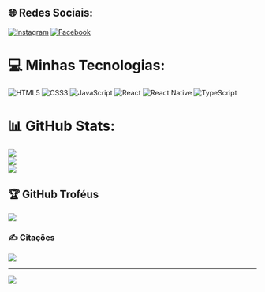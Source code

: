 ## 🌐 Redes Sociais:

[![Instagram](https://img.shields.io/badge/Instagram-%23E4405F.svg?logo=Instagram&logoColor=white)](https://instagram.com/https://www.instagram.com/kelvynpaiva/) [![Facebook](https://img.shields.io/badge/Facebook-%231877F2.svg?logo=Facebook&logoColor=white)](https://facebook.com/https://www.facebook.com/profile.php?id=100008313127797)

# 💻 Minhas Tecnologias:

![HTML5](https://img.shields.io/badge/html5-%23E34F26.svg?style=for-the-badge&logo=html5&logoColor=white) ![CSS3](https://img.shields.io/badge/css3-%231572B6.svg?style=for-the-badge&logo=css3&logoColor=white) ![JavaScript](https://img.shields.io/badge/javascript-%23323330.svg?style=for-the-badge&logo=javascript&logoColor=%23F7DF1E) ![React](https://img.shields.io/badge/react-%2320232a.svg?style=for-the-badge&logo=react&logoColor=%2361DAFB) ![React Native](https://img.shields.io/badge/react_native-%2320232a.svg?style=for-the-badge&logo=react&logoColor=%2361DAFB) ![TypeScript](https://img.shields.io/badge/typescript-%23007ACC.svg?style=for-the-badge&logo=typescript&logoColor=white)

# 📊 GitHub Stats:

![](https://github-readme-stats.vercel.app/api?username=KelvynPaiva&theme=dark&hide_border=false&include_all_commits=false&count_private=false)<br/>
![](https://github-readme-streak-stats.herokuapp.com/?user=KelvynPaiva&theme=dark&hide_border=false)<br/>
![](https://github-readme-stats.vercel.app/api/top-langs/?username=KelvynPaiva&theme=dark&hide_border=false&include_all_commits=false&count_private=false&layout=compact)

## 🏆 GitHub Troféus

![](https://github-profile-trophy.vercel.app/?username=KelvynPaiva&theme=radical&no-frame=false&no-bg=false&margin-w=4)

### ✍️ Citações

![](https://quotes-github-readme.vercel.app/api?type=horizontal&theme=tokyonight)

---

[![](https://visitcount.itsvg.in/api?id=KelvynPaiva&icon=0&color=0)](https://visitcount.itsvg.in)

<!-- Proudly created with GPRM ( https://gprm.itsvg.in ) -->

